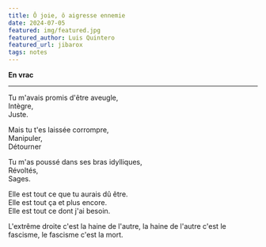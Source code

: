 ```yaml
---
title: Ô joie, ô aigresse ennemie
date: 2024-07-05
featured: img/featured.jpg
featured_author: Luis Quintero
featured_url: jibarox
tags: notes
---
```

**En vrac**

---

Tu m'avais promis d'être aveugle,  
Intègre,  
Juste.  

Mais tu t'es laissée corrompre,  
Manipuler,  
Détourner  

Tu m'as poussé dans ses bras idylliques,  
Révoltés,  
Sages.  

Elle est tout ce que tu aurais dû être.  
Elle est tout ça et plus encore.  
Elle est tout ce dont j'ai besoin.  

<!-- excerpt -->

L'extrême droite c'est la haine de l'autre, la haine de l'autre c'est le fascisme, le fascisme c'est la mort.



